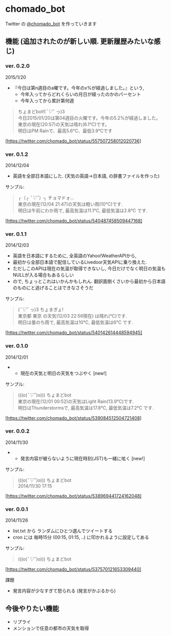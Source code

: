 chomado_bot
===========

Twitter の [@chomado_bot](https://twitter.com/chomado_bot) を作っていきます

## 機能 (追加されたのが新しい順. 更新履歴みたいな感じ)

### ver. 0.2.0
2015/1/20

* 『今日は第n週目のa曜です。今年のx%が経過しました。』という,
    - 今年入ってからどれくらいの月日が経ったのかのパーセント
    - 今年入ってから累計第何週

> ちょまどbot!(*ﾟ▽ﾟ* っ)З    
> 今日2015/01/20は第04週目の火曜です。今年の5.2%が経過しました。    
> 東京の現在(20:57)の天気は晴れ(6.1℃)です。    
> 明日はPM Rainで、最高5.6℃、最低3.9℃です     

[https://twitter.com/chomado_bot/status/557507258012020736]

### ver. 0.1.2
2014/12/04

* 英語を全部日本語にした. (天気の英語→日本語, の辞書ファイルを作った)

サンプル:

> ┌（┌ *ﾟ▽ﾟ*）┐ チョマドォ...   
> 東京の現在(12/04 21:47)の天気は軽い雨(10℃)です.   
> 明日は午前にわか雨で, 最高気温は11.1℃, 最低気温は2.8℃ です.

[https://twitter.com/chomado_bot/status/540487458509447168]

### ver. 0.1.1
2014/12/03

* 英語を日本語にするために, 全英語のYahoo!WeatherAPIから,
* 最初から全部日本語で配信しているLivedoor天気APIに乗り換えた.
* ただしこのAPIは現在の気温が取得できないし, 今日だけでなく明日の気温もNULLが入る場合もあるらしい
* ので, ちょっとこれはいかんかもしれん. 翻訳面倒くさいから最初から日本語のものにと逃げることはできなさそうだ

サンプル:

> (*ﾟ▽ﾟ* っ)З ちょまぎょ!   
> 東京都 東京 の天気(12/03 22:56現在) は晴れ(℃)です.   
> 明日は曇のち雨で, 最高気温は10℃, 最低気温は6℃ です.

[https://twitter.com/chomado_bot/status/540142614448594945]

### ver. 0.1.0
2014/12/01

* + 現在の天気と明日の天気をつぶやく [new!]

サンプル: 

> (((o(*ﾟ▽ﾟ*)o))) ちょまどbot   
> 東京の現在(12/01 00:52)の天気はLight Rain(13.9℃)です.   
> 明日はThunderstormsで, 最高気温は17.8℃, 最低気温は7.2℃ です.

[https://twitter.com/chomado_bot/status/539084512504721408]

### ver. 0.0.2
2014/11/30

* + 発言内容が被らないように現在時刻(JST)も一緒に呟く [new!]

サンプル: 

> (((o(*ﾟ▽ﾟ*)o))) ちょまどbot  
> 2014/11/30 17:15

[https://twitter.com/chomado_bot/status/538969441724162048]

### ver. 0.0.1
2014/11/26

* list.txt から ランダムにひとつ選んでツイートする
* cron には 毎時15分 (00:15, 01:15, ..) に叩かれるように設定してある

サンプル: 

> (((o(*ﾟ▽ﾟ*)o))) ちょまどbot  

[https://twitter.com/chomado_bot/status/537570121653309440]

課題
* 発言内容が少なすぎて怒られる (発言がかぶるから)


## 今後やりたい機能

* リプライ
* メンションで任意の都市の天気を取得
